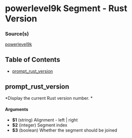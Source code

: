 # powerlevel9k Segment - Rust Version


### Source(s)

[powerlevel9k](https://github.com/bhilburn/powerlevel9k)

## Table of Contents

- [prompt_rust_version](#prompt_rust_version)

## prompt_rust_version
*Display the current Rust version number. *

#### Arguments

- **$1** (string) Alignment - left | right
- **$2** (integer) Segment index
- **$3** (boolean) Whether the segment should be joined


